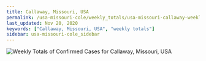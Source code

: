 ```yaml
---
title: Callaway, Missouri, USA
permalink: /usa-missouri-cole/weekly_totals/usa-missouri-callaway-weekly_totals.html
last_updated: Nov 20, 2020
keywords: ["Callaway, Missouri, USA", "weekly totals"]
sidebar: usa-missouri-cole_sidebar
---
```


![Weekly Totals of Confirmed Cases for Callaway, Missouri, USA](/covid_tracker/images/graphs/usa-missouri-callaway-weekly_totals_graph.png)

